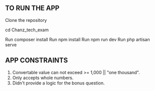 ## TO RUN THE APP

Clone the repository

cd Chanz_tech_exam

Run composer install
Run npm install
Run npm run dev
Run php artisan serve

## APP CONSTRAINTS
1. Convertable value can not exceed >= 1,000 || "one thousand". 
2. Only accepts whole numbers.
3. Didn't provide a logic for the bonus question.
